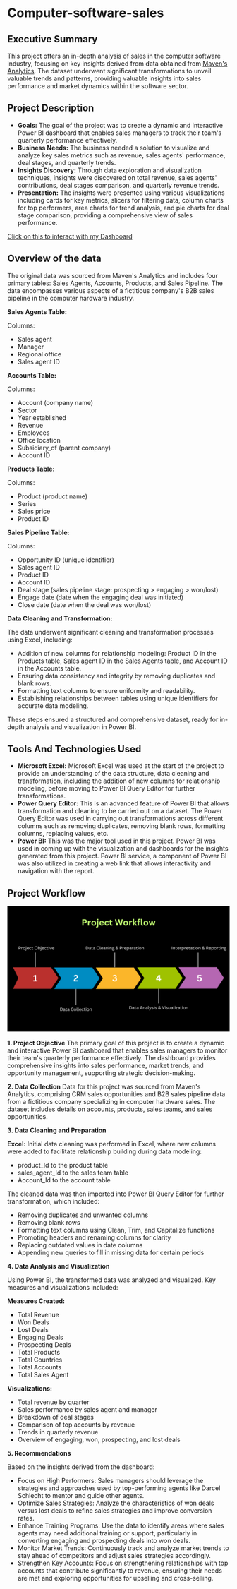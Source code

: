 # Computer-software-sales

## Executive Summary
This project offers an in-depth analysis of sales in the computer software industry, focusing on key insights derived from data obtained from [Maven's Analytics](https://mavenanalytics.io/challenges). The dataset underwent significant transformations to unveil valuable trends and patterns, providing valuable insights into sales performance and market dynamics within the software sector.
## Project Description
- **Goals:** The goal of the project was to create a dynamic and interactive Power BI dashboard that enables sales managers to track their team's quarterly performance effectively.
- **Business Needs:** The business needed a solution to visualize and analyze key sales metrics such as revenue, sales agents' performance, deal stages, and quarterly trends.
- **Insights Discovery:** Through data exploration and visualization techniques, insights were discovered on total revenue, sales agents' contributions, deal stages comparison, and quarterly revenue trends.
- **Presentation:** The insights were presented using various visualizations including cards for key metrics, slicers for filtering data, column charts for top performers, area charts for trend analysis, and pie charts for deal stage comparison, providing a comprehensive view of sales performance.

[Click on this to interact with my Dashboard](https://app.powerbi.com/view?r=eyJrIjoiM2E3OTY3N2ItY2NjMy00OTRmLWFiZjgtMGMyZDEzOTRhYjYyIiwidCI6ImRmODY3OWNkLWE4MGUtNDVkOC05OWFjLWM4M2VkN2ZmOTVhMCJ9)

## Overview of the data

The original data was sourced from Maven's Analytics and includes four primary tables: Sales Agents, Accounts, Products, and Sales Pipeline. The data encompasses various aspects of a fictitious company's B2B sales pipeline in the computer hardware industry.

**Sales Agents Table:**

Columns:
- Sales agent
- Manager
- Regional office
- Sales agent ID
  
**Accounts Table:**

Columns:
- Account (company name)
- Sector
- Year established
- Revenue
- Employees
- Office location
- Subsidiary_of (parent company)
- Account ID
  
**Products Table:**

Columns:
- Product (product name)
- Series
- Sales price
- Product ID
  
**Sales Pipeline Table:**

Columns:
- Opportunity ID (unique identifier)
- Sales agent ID
- Product ID
- Account ID
- Deal stage (sales pipeline stage: prospecting > engaging > won/lost)
- Engage date (date when the engaging deal was initiated)
- Close date (date when the deal was won/lost)
  
**Data Cleaning and Transformation:**

The data underwent significant cleaning and transformation processes using Excel, including:

- Addition of new columns for relationship modeling: Product ID in the Products table, Sales agent ID in the Sales Agents table, and Account ID in the Accounts table.
- Ensuring data consistency and integrity by removing duplicates and blank rows.
- Formatting text columns to ensure uniformity and readability.
- Establishing relationships between tables using unique identifiers for accurate data modeling.

These steps ensured a structured and comprehensive dataset, ready for in-depth analysis and visualization in Power BI.

## Tools And Technologies Used

- **Microsoft Excel:** Microsoft Excel was used at the start of the project to provide an understanding of the data structure, data cleaning and transformation, including the addition of new columns for relationship modeling, before moving to Power BI Query Editor for further transformations.
- **Power Query Editor:** This is an advanced feature of Power BI that allows transformation and cleaning to be carried out on a dataset. The Power Query Editor was used in carrying out transformations across different columns such as removing duplicates, removing blank rows, formatting columns, replacing values, etc.   
- **Power BI:** This was the major tool used in this project. Power BI was used in coming up with the visualization and dashboards for the insights generated from this project. Power BI service, a component of Power BI was also utilized in creating a web link that allows interactivity and navigation with the report.

## Project Workflow

![project workflow](https://github.com/Debbiefolorunsho/Computer-hardware-sales/blob/main/Project%20Workflow.png?raw=true)

**1. Project Objective**
The primary goal of this project is to create a dynamic and interactive Power BI dashboard that enables sales managers to monitor their team's quarterly performance effectively. The dashboard provides comprehensive insights into sales performance, market trends, and opportunity management, supporting strategic decision-making.

**2. Data Collection**
Data for this project was sourced from Maven's Analytics, comprising CRM sales opportunities and B2B sales pipeline data from a fictitious company specializing in computer hardware sales. The dataset includes details on accounts, products, sales teams, and sales opportunities.

**3. Data Cleaning and Preparation**

**Excel:** Initial data cleaning was performed in Excel, where new columns were added to facilitate relationship building during data modeling:
- product_Id to the product table
- sales_agent_Id to the sales team table
- Account_Id to the account table

The cleaned data was then imported into Power BI Query Editor for further transformation, which included:

- Removing duplicates and unwanted columns
- Removing blank rows
- Formatting text columns using Clean, Trim, and Capitalize functions
- Promoting headers and renaming columns for clarity
- Replacing outdated values in date columns
- Appending new queries to fill in missing data for certain periods
  
**4. Data Analysis and Visualization**

Using Power BI, the transformed data was analyzed and visualized. Key measures and visualizations included:

**Measures Created:**
- Total Revenue
- Won Deals
- Lost Deals
- Engaging Deals
- Prospecting Deals
- Total Products
- Total Countries
- Total Accounts
- Total Sales Agent
  
**Visualizations:**
- Total revenue by quarter
- Sales performance by sales agent and manager
- Breakdown of deal stages
- Comparison of top accounts by revenue
- Trends in quarterly revenue
- Overview of engaging, won, prospecting, and lost deals
  
**5. Recommendations**

Based on the insights derived from the dashboard:

- Focus on High Performers: Sales managers should leverage the strategies and approaches used by top-performing agents like Darcel Schlecht to mentor and guide other agents.
- Optimize Sales Strategies: Analyze the characteristics of won deals versus lost deals to refine sales strategies and improve conversion rates.
- Enhance Training Programs: Use the data to identify areas where sales agents may need additional training or support, particularly in converting engaging and prospecting deals into won deals.
- Monitor Market Trends: Continuously track and analyze market trends to stay ahead of competitors and adjust sales strategies accordingly.
- Strengthen Key Accounts: Focus on strengthening relationships with top accounts that contribute significantly to revenue, ensuring their needs are met and exploring opportunities for upselling and cross-selling.
